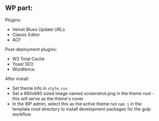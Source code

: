 ## WP part:


Plugins:
- Velvet Blues Update URLs
- Classic Editor
- ACF

Post-deployment plugins:
- W3 Total Cache
- Yoast SEO
- Wordfence




After install: 
- Set theme info in `style.css`
- Set a 880x660 sized image named screenshot.png in the theme root - this will serve as the theme's cover
- In the WP admin, select this as the active theme
run `npm i` in the template rood directory to install development packages for the gulp workflow